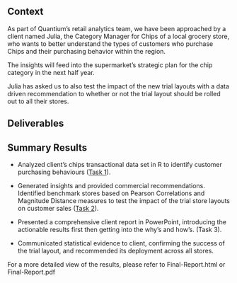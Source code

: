 ## Context
As part of Quantium’s retail analytics team, we have been approached by a client named Julia, the Category Manager for Chips of a local grocery store, who wants to better understand the types of customers who purchase Chips and their purchasing behavior within the region.

The insights will feed into the supermarket’s strategic plan for the chip category in the next half year.

Julia has asked us to also test the impact of the new trial layouts with a data driven recommendation to whether or not the trial layout should be rolled out to all their stores.


## Deliverables



## Summary Results
* Analyzed client’s chips transactional data set in R to identify customer purchasing behaviours ([Task 1]([url](https://rpubs.com/harisht9/1139953))).

* Generated insights and provided commercial recommendations. Identified benchmark stores based on Pearson Correlations
and Magnitude Distance measures to test the impact of the trial store layouts on customer sales ([Task 2]([url](https://rpubs.com/harisht9/1139954))).

* Presented a comprehensive client report in PowerPoint, introducing the actionable results first then getting into the why’s
and how’s. (Task 3).

* Communicated statistical evidence to client, confirming the success of the trial layout, and recommended its deployment
across all stores.

For a more detailed view of the results, please refer to Final-Report.html or Final-Report.pdf
